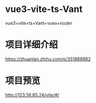 # vue3-vite-ts-Vant
vue3+vite+ts+Vant+vuex+router
# 项目详细介绍
https://zhuanlan.zhihu.com/p/351888882
# 项目预览
http://123.56.85.24/vite/#/
